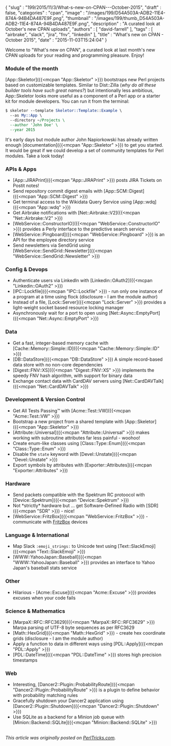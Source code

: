{
   "slug" : "199/2015/11/3/What-s-new-on-CPAN---October-2015",
   "draft" : false,
   "categories" : "cpan",
   "image" : "/images/199/D54A503A-ADB2-11E4-874A-94B4DA487E9F.png",
   "thumbnail" : "/images/199/thumb_D54A503A-ADB2-11E4-874A-94B4DA487E9F.png",
   "description" : "A curated look at October's new CPAN uploads",
   "authors" : [
      "david-farrell"
   ],
   "tags" : [
      "airbrake",
      "slack",
      "jira",
      "fnv",
      "linkedin"
   ],
   "title" : "What's new on CPAN - October 2015",
   "date" : "2015-11-03T15:24:04"
}


Welcome to "What's new on CPAN", a curated look at last month's new CPAN uploads for your reading and programming pleasure. Enjoy!

### Module of the month

[App::Skeletor]({{<mcpan "App::Skeletor" >}}) bootstraps new Perl projects based on customizable templates. Similar to Dist::Zilla (*why do all these builder tools have such great names?*) but intentionally less ambitious, App::Skeletor looks more useful as a component of a Perl app or a starter kit for module developers. You can run it from the terminal:

```perl
$ skeletor --template Skeletor::Template::Example \
  --as My::App \
  --directory ~/Projects \ 
  --author 'John Doe' \
  --year 2015
```

It's early days but module author John Napiorkowski has already written enough [documentation]({{<mcpan "App::Skeletor" >}}) to get you started. It would be great if we could develop a set of community templates for Perl modules. Take a look today!

### APIs & Apps

-   [App::JIRAPrint]({{<mcpan "App::JIRAPrint" >}}) posts JIRA Tickets on Postit notes!
-   Send repository commit digest emails with [App::SCM::Digest]({{<mcpan "App::SCM::Digest" >}})
-   Get terminal access to the Wikidata Query Service using [App::wdq]({{<mcpan "App::wdq" >}})
-   Get Airbrake notifications with [Net::Airbrake::V2]({{<mcpan "Net::Airbrake::V2" >}})
-   [WebService::ConstructorIO]({{<mcpan "WebService::ConstructorIO" >}}) provides a Perly interface to the predictive search service
-   [WebService::Pingboard]({{<mcpan "WebService::Pingboard" >}}) is an API for the employee directory service
-   Send newsletters via SendGrid using [WebService::SendGrid::Newsletter]({{<mcpan "WebService::SendGrid::Newsletter" >}})

### Config & Devops

-   Authenticate users via LinkedIn with [Linkedin::OAuth2]({{<mcpan "Linkedin::OAuth2" >}})
-   [IPC::Lockfile]({{<mcpan "IPC::Lockfile" >}}) - run only one instance of a program at a time using flock (disclosure - I am the module author)
-   Instead of a file, [Lock::Server]({{<mcpan "Lock::Server" >}}) provides a light-weight socket based resource locking manager
-   Asynchronously wait for a port to open using [Net::Async::EmptyPort]({{<mcpan "Net::Async::EmptyPort" >}})

### Data

-   Get a fast, integer-based memory cache with [Cache::Memory::Simple::ID]({{<mcpan "Cache::Memory::Simple::ID" >}})
-   [DB::DataStore]({{<mcpan "DB::DataStore" >}}) A simple record-based data store with no non-core dependencies
-   [Digest::FNV::XS]({{<mcpan "Digest::FNV::XS" >}}) implements the speedy FNV hash algorithm, with support for binary data
-   Exchange contact data with CardDAV servers using [Net::CardDAVTalk]({{<mcpan "Net::CardDAVTalk" >}})

### Development & Version Control

-   Get All Tests Passing™ with [Acme::Test::VW]({{<mcpan "Acme::Test::VW" >}})
-   Bootstrap a new project from a shared template with [App::Skeletor]({{<mcpan "App::Skeletor" >}})
-   [Attribute::Universal]({{<mcpan "Attribute::Universal" >}}) makes working with subroutine attributes far less painful - woohoo!
-   Create enum-like classes using [Class::Type::Enum]({{<mcpan "Class::Type::Enum" >}})
-   Disable the `state` keyword with [Devel::Unstate]({{<mcpan "Devel::Unstate" >}})
-   Export symbols by attributes with [Exporter::Attributes]({{<mcpan "Exporter::Attributes" >}})

### Hardware

-   Send packets compatible with the Spektrum RC protoocol with [Device::Spektrum]({{<mcpan "Device::Spektrum" >}})
-   Not \*strictly\* hardware but ... get Software-Defined Radio with [SDR]({{<mcpan "SDR" >}}) - nice!
-   [WebService::FritzBox]({{<mcpan "WebService::FritzBox" >}}) - communicate with [FritzBox](https://en.wikipedia.org/wiki/FRITZ!Box) devices

### Language & International

-   Map Slack `:emoji_strings:` to Unicode text using [Text::SlackEmoji]({{<mcpan "Text::SlackEmoji" >}})
-   [WWW::YahooJapan::Baseball]({{<mcpan "WWW::YahooJapan::Baseball" >}}) provides an interface to Yahoo Japan's baseball stats service

### Other

-   Hilarious - [Acme::Excuse]({{<mcpan "Acme::Excuse" >}}) provides excuses when your code fails

### Science & Mathematics

-   [MarpaX::RFC::RFC3629]({{<mcpan "MarpaX::RFC::RFC3629" >}}) Marpa parsing of UTF-8 byte sequences as per RFC3629
-   [Math::HexGrid]({{<mcpan "Math::HexGrid" >}}) - create hex coordinate grids (disclosure - I am the module author)
-   Apply a function to data in different ways using [PDL::Apply]({{<mcpan "PDL::Apply" >}})
-   [PDL::DateTime]({{<mcpan "PDL::DateTime" >}}) stores high precision timestamps

### Web

-   Interesting, [Dancer2::Plugin::ProbabilityRoute]({{<mcpan "Dancer2::Plugin::ProbabilityRoute" >}}) is a plugin to define behavior with probability matching rules
-   Gracefully shutdown your Dancer2 application using [Dancer2::Plugin::Shutdown]({{<mcpan "Dancer2::Plugin::Shutdown" >}})
-   Use SQLite as a backend for a Minion job queue with [Minion::Backend::SQLite]({{<mcpan "Minion::Backend::SQLite" >}})


\
*This article was originally posted on [PerlTricks.com](http://perltricks.com).*
